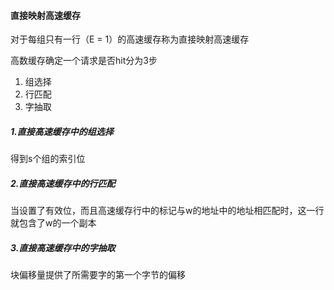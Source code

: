 #### 直接映射高速缓存

对于每组只有一行（E = 1）的高速缓存称为直接映射高速缓存

高数缓存确定一个请求是否hit分为3步

1. 组选择
2. 行匹配
3. 字抽取

##### 1.直接高速缓存中的组选择

得到s个组的索引位

##### 2.直接高速缓存中的行匹配

当设置了有效位，而且高速缓存行中的标记与w的地址中的地址相匹配时，这一行就包含了w的一个副本

##### 3.直接高速缓存中的字抽取

块偏移量提供了所需要字的第一个字节的偏移